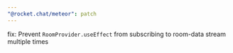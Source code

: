 ```yaml
---
"@rocket.chat/meteor": patch
---
```


fix: Prevent `RoomProvider.useEffect` from subscribing to room-data stream multiple times 
